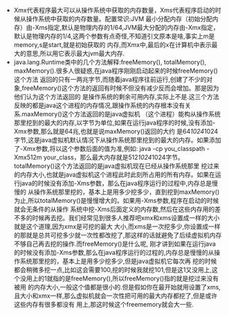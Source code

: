* Xmx代表程序最大可以从操作系统中获取的内存数量，Xms代表程序启动的时候从操作系统中获取的内存数量。配置常识:JVM 最小分配内存（初始分配内存）由-Xms指定,默认是物理内存的1/64,JVM最大分配的内存由-Xmx指定，默认是物理内存的1/4,这两个参数有点奇怪,不知道引文原本是啥,事实上m是memory,s是start,就是初始获取的
内存,而Xmx中,最后的x在计算机中表示最大的意思,所以用它表示最大jvm最大内存.
* java.lang.Runtime类中的几个方法解释:freeMemory(), totalMemory(), maxMemory().很多人很疑惑,在java程序刚刚启动起来的时候freeMemory()这个方法
返回的只有一两兆字节,而随着java程序往前运行,创建了不少的对象,freeMemory()这个方法的返回有时候不但没有减少反而会增加。那是因为他们认为这个方法返回的
是操作系统的剩余可用内存,实际上不是.这三个方法反映的都是java这个进程的内存情况,跟操作系统的内存根本没有关系.maxMemory()这个方法返回的是java虚拟机
（这个进程）能构从操作系统那里挖到的最大的内存,以字节为单位,如果在运行java程序的时候,没有添加-Xmx参数,那么就是64兆,也就是说maxMemory()返回的大约
是64*1024*1024字节,这是java虚拟机默认情况下从操作系统那里挖到的最大的内存。如果添加了-Xmx参数,将以这个参数后面的值为准,例如:
java -cp you_classpath -Xmx512m your_class，那么最大内存就是512*1024*1024字节。totalMemory()这个方法返回的是java虚拟机现在已经从操作系统那里
挖过来的内存大小,也就是java虚拟机这个进程此时此刻所占用的所有内存。如果在运行java的时候没有添加-Xms参数，那么在java程序运行的过程中,内存总是慢慢的
从操作系统那里挖的，基本上是用多少挖多少，直到挖到maxMemory()为止,所以totalMemory()是慢慢增大的。如果用-Xms参数,程序在启动的时候就会无条件的从操作
系统中挖-Xms后面定义的内存数,然后在这些内存用的差不多的时候再去挖。我们经常见到很多人推荐吧xmx和xms设置成一样的大小就是这个道理,因为xmx是可挖的最大
大小,而xms是一次挖多少,你设置成一样的那就是总共可挖多少就一次性都改挖了,那这样的话就避免了后续虚拟机内存不够自己再去挖的操作.而freeMemory()是什么呢,
刚才讲到如果在运行java的时候没有添加-Xms参数,那么在java程序运行的过程的,内存总是慢慢的从操作系统那里挖的，基本上是用多少挖多少,但是java虚拟机它每次再
挖的时候都会稍微多挖一点,比如这会需要100,挖的时候我就挖101,但是这1又没用上,这个没用上的1就指的是freeMemory(),所以freeMemory()指的就是挖过来没有被用
的内存大小,一般这个值都是很小的.但是假如你在最开始就用设置了xms,且大小和xmx一样,那么虚拟机就会一次性把可用的最大内存都挖了,但是或许这些内存有很多都没有
用上,那这时候这个freememory就会大一些.

